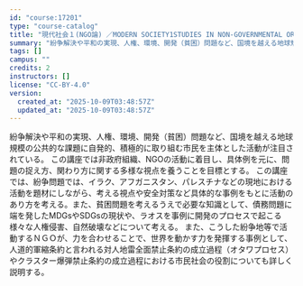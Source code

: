 ```yaml
---
id: "course:17201"
type: "course-catalog"
title: "現代社会１(NGO論) ／MODERN SOCIETY1STUDIES IN NON-GOVERNMENTAL ORGANIZATIONS"
summary: "紛争解決や平和の実現、人権、環境、開発（貧困）問題など、国境を越える地球規模の公共的な課題に自発的、積極的に取り組む市民を主体とした活動が注目されている。 この講座では非政府組織、NGOの活動に着目し、具体例を元に、問題の捉え方、関わり方に…"
tags: []
campus: ""
credits: 2
instructors: []
license: "CC-BY-4.0"
version:
  created_at: "2025-10-09T03:48:57Z"
  updated_at: "2025-10-09T03:48:57Z"
---
```

紛争解決や平和の実現、人権、環境、開発（貧困）問題など、国境を越える地球規模の公共的な課題に自発的、積極的に取り組む市民を主体とした活動が注目されている。 この講座では非政府組織、NGOの活動に着目し、具体例を元に、問題の捉え方、関わり方に関する多様な視点を養うことを目標とする。 この講座では、紛争問題では、イラク、アフガニスタン、パレスチナなどの現地における活動を題材にしながら、考える視点や安全対策など具体的な事例をもとに活動のあり方を考える。また、貧困問題を考えるうえで必要な知識として、債務問題に端を発したMDGsやSDGsの現状や、ラオスを事例に開発のプロセスで起こる様々な人権侵害、自然破壊などについて考える。 また、こうした紛争地等で活動するＮＧＯが、力を合わせることで、世界を動かす力を発揮する事例として、人道的軍縮条約と言われる対人地雷全面禁止条約の成立過程（オタワプロセス）やクラスター爆弾禁止条約の成立過程における市民社会の役割についても詳しく説明する。
